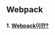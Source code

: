 ## Webpack

#### 1. [Webpack이란?](https://github.com/Ubinquitous/Details/blob/master/Webpack/Webpack.md)
